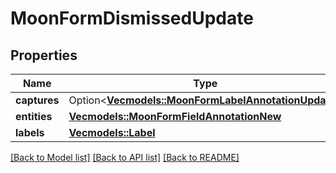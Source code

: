 # MoonFormDismissedUpdate

## Properties

Name | Type | Description | Notes
------------ | ------------- | ------------- | -------------
**captures** | Option<[**Vec<models::MoonFormLabelAnnotationUpdate>**](MoonFormLabelAnnotationUpdate.md)> |  | [optional]
**entities** | [**Vec<models::MoonFormFieldAnnotationNew>**](MoonFormFieldAnnotationNew.md) |  | 
**labels** | [**Vec<models::Label>**](Label.md) |  | 

[[Back to Model list]](../README.md#documentation-for-models) [[Back to API list]](../README.md#documentation-for-api-endpoints) [[Back to README]](../README.md)


